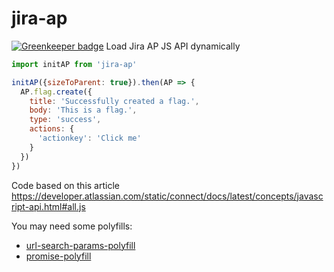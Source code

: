 # jira-ap

[![Greenkeeper badge](https://badges.greenkeeper.io/DanielHreben/jira-ap.svg)](https://greenkeeper.io/)
Load Jira AP JS API dynamically

```javascript
import initAP from 'jira-ap'

initAP({sizeToParent: true}).then(AP => {
  AP.flag.create({
    title: 'Successfully created a flag.',
    body: 'This is a flag.',
    type: 'success',
    actions: {
      'actionkey': 'Click me'
    }
  })
})
```

Code based on this article https://developer.atlassian.com/static/connect/docs/latest/concepts/javascript-api.html#all.js

You may need some polyfills:
  * [url-search-params-polyfill](https://www.npmjs.com/package/url-search-params-polyfill)
  * [promise-polyfill](https://www.npmjs.com/package/promise-polyfill)
